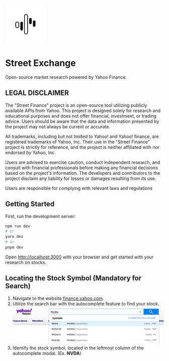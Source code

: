 ![Street Exchange Icon](images/icon.svg)

# Street Exchange

Open-source market research powered by Yahoo Finance.

## LEGAL DISCLAIMER

The "Street Finance" project is an open-source tool utilizing publicly available APIs from Yahoo. This project is designed solely for research and educational purposes and does not offer financial, investment, or trading advice. Users should be aware that the data and information presented by the project may not always be current or accurate.

All trademarks, including but not limited to Yahoo! and Yahoo! finance, are registered trademarks of Yahoo, Inc. Their use in the "Street Finance" project is strictly for reference, and the project is neither affiliated with nor endorsed by Yahoo, Inc.

Users are advised to exercise caution, conduct independent research, and consult with financial professionals before making any financial decisions based on the project's information. The developers and contributors to the project disclaim any liability for losses or damages resulting from its use.

Users are responsible for complying with relevant laws and regulations

## Getting Started

First, run the development server:

```bash
npm run dev
# or
yarn dev
# or
pnpm dev
```

Open [http://localhost:3000](http://localhost:3000) with your browser and get started with your research on stocks.

## Locating the Stock Symbol (Mandatory for Search)

1. Navigate to the website [finance.yahoo.com](https://finance.yahoo.com/).
2. Utilize the search bar with the autocomplete feature to find your stock.
   ![Yahoo search image](images/yahoo-search.png)
3. Identify the stock symbol, located in the leftmost column of the autocomplete modal. (Ex. **NVDA**)
